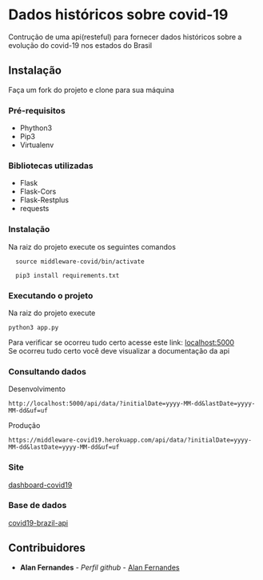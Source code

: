 # Dados históricos sobre covid-19

Contrução de uma api(resteful) para fornecer dados históricos sobre a evolução do covid-19 nos estados do Brasil

## Instalação

Faça um fork do projeto e clone para sua máquina

### Pré-requisitos

<ul>
  <li>Phython3</li>
  <li>Pip3</li>
  <li>Virtualenv</li>
</ul>

### Bibliotecas utilizadas
<ul>
  <li>Flask</li>
  <li>Flask-Cors</li>
  <li>Flask-Restplus</li>
  <li>requests</li>
</ul>

### Instalação
Na raiz do projeto execute os seguintes comandos
```
  source middleware-covid/bin/activate
```
```
  pip3 install requirements.txt
```

### Executando o projeto
Na raiz do projeto execute
```
python3 app.py
```
Para verificar se ocorreu tudo certo acesse este link:
[localhost:5000](http://localhost:5000)
<br>
Se ocorreu tudo certo você deve visualizar a documentação da api

### Consultando dados
Desenvolvimento
```
http://localhost:5000/api/data/?initialDate=yyyy-MM-dd&lastDate=yyyy-MM-dd&uf=uf
```
Produção
```
https://middleware-covid19.herokuapp.com/api/data/?initialDate=yyyy-MM-dd&lastDate=yyyy-MM-dd&uf=uf
```
### Site
[dashboard-covid19](https://nostalgic-beaver-d44652.netlify.app)

### Base de dados
[covid19-brazil-api](https://github.com/devarthurribeiro/covid19-brazil-api)

## Contribuidores

* **Alan Fernandes** - *Perfil github* - [Alan Fernandes](https://github.com/alanfernandes63)
